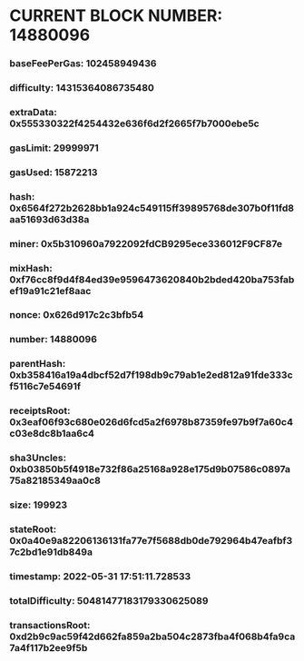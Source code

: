 # CURRENT BLOCK NUMBER: 14880096

### baseFeePerGas: 102458949436
### difficulty: 14315364086735480
### extraData: 0x555330322f4254432e636f6d2f2665f7b7000ebe5c
### gasLimit: 29999971
### gasUsed: 15872213
### hash: 0x6564f272b2628bb1a924c549115ff39895768de307b0f11fd8aa51693d63d38a
### miner: 0x5b310960a7922092fdCB9295ece336012F9CF87e
### mixHash: 0xf76cc8f9d4f84ed39e9596473620840b2bded420ba753fabef19a91c21ef8aac
### nonce: 0x626d917c2c3bfb54
### number: 14880096
### parentHash: 0xb358416a19a4dbcf52d7f198db9c79ab1e2ed812a91fde333cf5116c7e54691f
### receiptsRoot: 0x3eaf06f93c680e026d6fcd5a2f6978b87359fe97b9f7a60c4c03e8dc8b1aa6c4
### sha3Uncles: 0xb03850b5f4918e732f86a25168a928e175d9b07586c0897a75a82185349aa0c8
### size: 199923
### stateRoot: 0x0a40e9a82206136131fa77e7f5688db0de792964b47eafbf37c2bd1e91db849a
### timestamp: 2022-05-31 17:51:11.728533
### totalDifficulty: 50481477183179330625089
### transactionsRoot: 0xd2b9c9ac59f42d662fa859a2ba504c2873fba4f068b4fa9ca7a4f117b2ee9f5b
